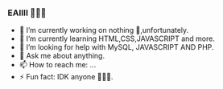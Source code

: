 ### EAIIII 🤭🤗👋

- 🔭 I’m currently working on nothing 🥺,unfortunately.
- 🌱 I’m currently learning HTML,CSS,JAVASCRIPT and more.
- 🤔 I’m looking for help with MySQL, JAVASCRIPT AND PHP.
- 💬 Ask me about anything.
- 📫 How to reach me: ...
- ⚡ Fun fact: IDK anyone 🤣🤣🤣.

